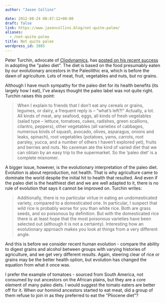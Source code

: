 ```yaml
---
author: "Jason Collins"

date: 2012-08-24 08:47:12+00:00
draft: false
link: https://www.jasoncollins.blog/not-quite-paleo/
aliases:
  - /not-quite-paleo
title: Not quite paleo
wordpress_id: 3885
---
```


Peter Turchin, advocate of [Cliodynamics](https://www.jasoncollins.blog/cliodynamics-and-complexity/), has [posted on his recent success](http://socialevolutionforum.com/2012/08/23/an-update-on-my-so-called-paleo-diet/) in adopting the "paleo diet". The diet is based on the food presumably eaten by our evolutionary ancestors in the Paleolithic era, which is before the dawn of agriculture. Lots of meat, fruit, vegetables and nuts, but no grains.

Although I have much sympathy for the paleo diet for its health benefits (its largely how I eat), I've always thought the paleo label was not quite right. Turchin raises this point:



<blockquote>When I explain to friends that I don’t eat any cereals or grains, legumes, or dairy, a frequent reply is – “what’s left?!” Actually, a lot. All kinds of meat, any seafood, eggs, all kinds of fresh vegetables (salad type – lettuce, tomatoes, cukes, radishes, green scallions, cilantro, peppers), other vegetables (all varieties of cabbages, numerous kinds of squash, avocado, olives, asparagus, onions and leaks, spinach), root vegetables (potatoes, yams, carrots, root parsley, yucca, and a number of others I haven’t explored yet), fruits and berries and nuts. No caveman ate the kind of varied diet that we can obtain by an easy trip to the supermarket. So the ‘paleo diet’ is a complete misnomer.</blockquote>



A bigger issue, however, is the evolutionary interpretation of the paleo diet. Evolution is about reproduction, not health. That is why agriculture came to dominate the world despite the initial hit to health that resulted. And even if the paleo diet is the healthiest diet and we are well adapted to it, there is no rule of evolution that says it cannot be improved on. Turchin writes:



<blockquote>Additionally, there is no particular virtue in eating an undomesticated variety, compared to a domesticated one. In particular, I suspect that wild rice is probably worse for you than white rice. Both are grass seeds, and so poisonous by definition. But with the domesticated rice there is at least hope that the most poisonous varieties have been selected out (although it is not a certainty). Interesting how an evolutionary approach makes you look at things from a very different angle.</blockquote>



And this is before we consider recent human evolution - compare the ability to digest grains and alcohol between groups with varying histories of agriculture, and we get very different results. Again, steering clear of rice or grains may be the better health option, but evolution has changed the equation from what it once was.

I prefer the example of tomatoes - sourced from South America, not consumed by out ancestors on the African plains, but they are a core element of many paleo diets. I would suggest the tomato eaters are better off for it. When our hominid ancestors started to eat meat, did a group of them refuse to join in as they preferred to eat the "Pliocene diet"?
